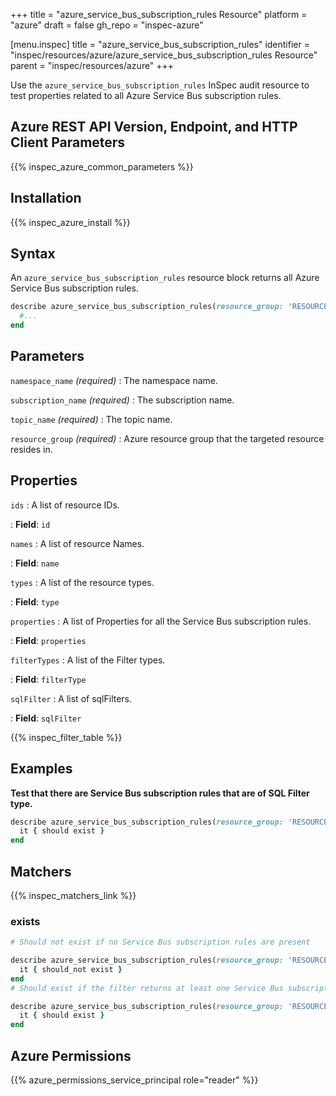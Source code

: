 +++
title = "azure_service_bus_subscription_rules Resource"
platform = "azure"
draft = false
gh_repo = "inspec-azure"

[menu.inspec]
title = "azure_service_bus_subscription_rules"
identifier = "inspec/resources/azure/azure_service_bus_subscription_rules Resource"
parent = "inspec/resources/azure"
+++

Use the `azure_service_bus_subscription_rules` InSpec audit resource to test properties related to all Azure Service Bus subscription rules.

## Azure REST API Version, Endpoint, and HTTP Client Parameters

{{% inspec_azure_common_parameters %}}

## Installation

{{% inspec_azure_install %}}

## Syntax

An `azure_service_bus_subscription_rules` resource block returns all Azure Service Bus subscription rules.

```ruby
describe azure_service_bus_subscription_rules(resource_group: 'RESOURCE_GROUP', namespace_name: 'NAMESPACE_NAME', subscription_name: 'SUBSCRIPTION_NAME', topic_name: 'TOPIC_NAME') do
  #...
end
```

## Parameters

`namespace_name` _(required)_
: The namespace name.

`subscription_name` _(required)_
: The subscription name.

`topic_name` _(required)_
: The topic name.

`resource_group` _(required)_
: Azure resource group that the targeted resource resides in.

## Properties

`ids`
: A list of resource IDs.

: **Field**: `id`

`names`
: A list of resource Names.

: **Field**: `name`

`types`
: A list of the resource types.

: **Field**: `type`

`properties`
: A list of Properties for all the Service Bus subscription rules.

: **Field**: `properties`

`filterTypes`
: A list of the Filter types.

: **Field**: `filterType`

`sqlFilter`
: A list of sqlFilters.

: **Field**: `sqlFilter`

{{% inspec_filter_table %}}

## Examples

**Test that there are Service Bus subscription rules that are of SQL Filter type.**

```ruby
describe azure_service_bus_subscription_rules(resource_group: 'RESOURCE_GROUP', namespace_name: 'NAMESPACE_NAME', subscription_name: 'SUBSCRIPTION_NAME', topic_name: 'TOPIC_NAME').where(filterType: 'SqlFilter') do
  it { should exist }
end
```

## Matchers

{{% inspec_matchers_link %}}

### exists

```ruby
# Should not exist if no Service Bus subscription rules are present

describe azure_service_bus_subscription_rules(resource_group: 'RESOURCE_GROUP', namespace_name: 'NAMESPACE_NAME', subscription_name: 'SUBSCRIPTION_NAME', topic_name: 'TOPIC_NAME') do
  it { should_not exist }
end
# Should exist if the filter returns at least one Service Bus subscription rules

describe azure_service_bus_subscription_rules(resource_group: 'RESOURCE_GROUP', namespace_name: 'NAMESPACE_NAME', subscription_name: 'SUBSCRIPTION_NAME', topic_name: 'TOPIC_NAME') do
  it { should exist }
end
```

## Azure Permissions

{{% azure_permissions_service_principal role="reader" %}}
